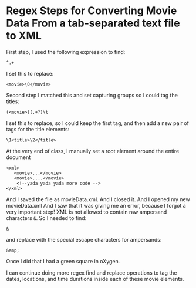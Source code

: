 # Regex Steps for Converting Movie Data From a tab-separated text file to XML

First step, I used the following expression to find:
```
^.+
```
I set this to replace:
```
<movie>\0</movie>
```

Second step I matched this and set capturing groups so I could tag the titles:
```
(<movie>)(.+?)\t
```
I set this to replace, so I could keep the first tag, and then add a new pair of tags for the title elements:
```
\1<title>\2</title>
```
At the very end of class, I manually set a root element around the entire document 
```
<xml>
   <movie>...</movie>
   <movie>....</movie>
    <!--yada yada yada more code -->   
</xml>
```

And I saved the file as movieData.xml.
And I closed it.
And I opened my new movieData.xml
And I saw that it was giving me an error, because I forgot a very important step!
XML is not allowed to contain raw ampersand characters `&`. 
So I needed to find:

```
&
```
and replace with the special escape characters for ampersands:
```
&amp;
```
Once I did that I had a green square in oXygen.

I can continue doing more regex find and replace operations to tag the dates, locations, and time durations inside each of these movie elements. 
